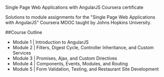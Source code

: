 Single Page Web Applications with AngularJS Coursera certificate

Solutions to module assignments for the "Single Page Web Applications with AngularJS" Coursera MOOC taught by Johns Hopkins University.

##Course Outline

- Module 1 | Introduction to AngularJS
- Module 2 | Filters, Digest Cycle, Controller Inheritance, and Custom Services
- Module 3 | Promises, Ajax, and Custom Directives
- Module 4 | Components, Events, Modules, and Routing
- Module 5 | Form Validation, Testing, and Restaurant Site Development
